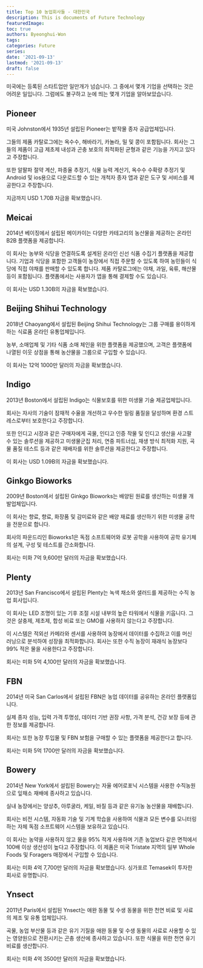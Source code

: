 ```yaml
---
title: Top 10 농업회사들 - 대한민국
description: This is documents of Future Technology
featuredImage: 
toc: true
authors: Byeonghui-Won
tags:
categories: Future
series: 
date: '2021-09-13'
lastmod: '2021-09-13'
draft: false
---
```


미국에는 등록된 스타트업만 일만개가 넘습니다. 그 중에서 몇개 기업을 선택하는 것은 어려운 일입니다. 그럼에도 불구하고 눈에 띄는 몇개 기업을 알아보았습니다. 

## Pioneer

미국 Johnston에서 1935년 설립된 Pioneer는 밭작물 종자 공급업체입니다. 

그들의 제품 카탈로그에는 옥수수, 해바라기, 카놀라, 밀 및 콩이 포함됩니다. 회사는 그들의 제품이 고급 제초제 내성과 곤충 보호의 최적화된 균형과 같은 기능을 가지고 있다고 주장합니다. 

또한 알팔파 절약 계산, 파종율 추정기, 식물 능력 계산기, 옥수수 수확량 추정기 및 Android 및 ios용으로 다운로드할 수 있는 개척자 종자 앱과 같은 도구 및 서비스를 제공한다고 주장합니다.

지금까지 USD 1.70B 자금을 확보했습니다.

## Meicai

2014년 베이징에서 설립된 메이카이는 다양한 카테고리의 농산물을 제공하는 온라인 B2B 플랫폼을 제공합니다. 

이 회사는 농부와 식당을 연결하도록 설계된 온라인 신선 식품 수집기 플랫폼을 제공합니다. 기업과 식당을 포함한 고객들이 농장에서 직접 주문할 수 있도록 하여 농민들이 식당에 직접 야채를 판매할 수 있도록 합니다. 제품 카탈로그에는 야채, 과일, 육류, 해산물 등이 포함됩니다. 플랫폼에서는 사용자가 앱을 통해 결제할 수도 있습니다.

이 회사는 USD 1.30B의 자금을 확보했습니다. 

## Beijing Shihui Technology

2018년 Chaoyang에서 설립된 Beijing Shihui Technology는 그룹 구매를 용이하게 하는 식료품 온라인 유통업체입니다. 

농부, 소매업체 및 기타 식품 소매 체인을 위한 플랫폼을 제공했으며, 고객은 플랫폼에 나열된 이웃 상점을 통해 농산물을 그룹으로 구입할 수 있습니다.

이 회사는 12억 1000만 달러의 자금을 확보했습니다. 

## Indigo

2013년 Boston에서 설립된 Indigo는 식물보호를 위한 미생물 기술 제공업체입니다. 

회사는 자사의 기술이 잠재적 수율을 개선하고 우수한 밀링 품질을 달성하며 환경 스트레스로부터 보호한다고 주장합니다. 

또한 인디고 시장과 같은 구매자에게 곡물, 인디고 인증 작물 및 인디고 생산을 사고팔 수 있는 솔루션을 제공하고 미생물군집 처리, 연중 파트너십, 재생 방식 최적화 지원, 곡물 품질 테스트 등과 같은 재배자를 위한 솔루션을 제공한다고 주장합니다.

이 회사는 USD 1.09B의 자금을 확보했습니다. 

## Ginkgo Bioworks

2009년 Boston에서 설립된 Ginkgo Bioworks는 배양된 원료를 생산하는 미생물 개발업체입니다. 

이 회사는 향료, 향료, 화장품 및 감미료와 같은 배양 재료를 생산하기 위한 미생물 공학을 전문으로 합니다. 

회사의 파운드리인 Bioworks1은 독점 소프트웨어와 로봇 공학을 사용하여 공학 유기체의 설계, 구성 및 테스트를 간소화합니다.

회사는 미화 7억 9,600만 달러의 자금을 확보했습니다. 

## Plenty

2013년 San Francisco에서 설립된 Plenty는 녹색 채소와 샐러드를 제공하는 수직 농업 회사입니다. 

이 회사는 LED 조명이 있는 기후 조절 시설 내부의 높은 타워에서 식물을 키웁니다. 그것은 살충제, 제초제, 합성 비료 또는 GMO를 사용하지 않는다고 주장합니다. 

이 시스템은 적외선 카메라와 센서를 사용하여 농장에서 데이터를 수집하고 이를 머신 러닝으로 분석하여 성장을 최적화합니다. 회사는 또한 수직 농장이 재래식 농장보다 99% 적은 물을 사용한다고 주장합니다.

회사는 미화 5억 4,100만 달러의 자금을 확보했습니다. 

## FBN

2014년 미국 San Carlos에서 설립된 FBN은 농업 데이터를 공유하는 온라인 플랫폼입니다. 

실제 종자 성능, 입력 가격 투명성, 데이터 기반 권장 사항, 가격 분석, 건강 보장 등에 관한 정보를 제공합니다. 

회사는 또한 농장 투입물 및 FBN 보험을 구매할 수 있는 플랫폼을 제공한다고 합니다. 

회사는 미화 5억 1700만 달러의 자금을 확보했습니다. 

## Bowery

2014년 New York에서 설립된 Bowery는 자율 에어로포닉 시스템을 사용한 수직농원으로 잎채소 재배에 종사하고 있습니다. 

실내 농장에서는 양상추, 아루굴라, 케일, 바질 등과 같은 유기농 농산물을 재배합니다. 

회사는 비전 시스템, 자동화 기술 및 기계 학습을 사용하여 식물과 모든 변수를 모니터링하는 자체 독점 소프트웨어 시스템을 보유하고 있습니다. 

이 회사는 농약을 사용하지 않고 물을 95% 적게 사용하며 기존 농업보다 같은 면적에서 100배 이상 생산성이 높다고 주장합니다. 이 제품은 미국 Tristate 지역의 일부 Whole Foods 및 Foragers 매장에서 구입할 수 있습니다.

회사는 미화 4억 7,700만 달러의 자금을 확보했습니다. 싱가포르 Temasek이 투자한 회사로 유명합니다. 


## Ynsect

2011년 Paris에서 설립된 Ynsect는 애완 동물 및 수생 동물을 위한 천연 비료 및 사료의 제조 및 유통 업체입니다. 

곡물, 농업 부산물 등과 같은 유기 기질을 애완 동물 및 수생 동물의 사료로 사용할 수 있는 영양원으로 전환시키는 곤충 생산에 종사하고 있습니다. 또한 식물을 위한 천연 유기 비료를 생산합니다.

회사는 미화 4억 3500만 달러의 자금을 확보했습니다.

